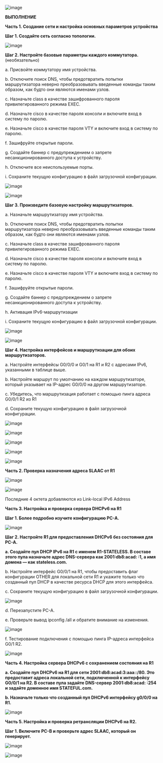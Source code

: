 ![image](https://github.com/user-attachments/assets/003e6e9f-5411-4cfa-9670-56293fc97098)


**ВЫПОЛНЕНИЕ**

**Часть 1. Создание сети и настройка основных параметров устройства**

**Шаг 1. Создайте сеть согласно топологии.**

![image](https://github.com/user-attachments/assets/868b5e38-9290-42eb-9c9a-4b38b3390aec)

**Шаг 2. Настройте базовые параметры каждого коммутатора.** (необязательно)

a.	Присвойте коммутатору имя устройства.

b.	Отключите поиск DNS, чтобы предотвратить попытки маршрутизатора неверно преобразовывать введенные команды таким образом, как будто они являются именами узлов.

c.	Назначьте class в качестве зашифрованного пароля привилегированного режима EXEC.

d.	Назначьте cisco в качестве пароля консоли и включите вход в систему по паролю.

e.	Назначьте cisco в качестве пароля VTY и включите вход в систему по паролю.

f.	Зашифруйте открытые пароли.

g.	Создайте баннер с предупреждением о запрете несанкционированного доступа к устройству.

h.	Отключите все неиспользуемые порты.

i.	Сохраните текущую конфигурацию в файл загрузочной конфигурации.

![image](https://github.com/user-attachments/assets/9f09fb9e-08cf-4e1c-b292-737f54eee9f9)

![image](https://github.com/user-attachments/assets/fef49b91-3ff5-4239-95bc-777773c7a8e8)

**Шаг 3. Произведите базовую настройку маршрутизаторов.**

a.	Назначьте маршрутизатору имя устройства.

b.	Отключите поиск DNS, чтобы предотвратить попытки маршрутизатора неверно преобразовывать введенные команды таким образом, как будто они являются именами узлов.

c.	Назначьте class в качестве зашифрованного пароля привилегированного режима EXEC.

d.	Назначьте cisco в качестве пароля консоли и включите вход в систему по паролю.

e.	Назначьте cisco в качестве пароля VTY и включите вход в систему по паролю.

f.	Зашифруйте открытые пароли.

g.	Создайте баннер с предупреждением о запрете несанкционированного доступа к устройству.

h.	Активация IPv6-маршрутизации

i.	Сохраните текущую конфигурацию в файл загрузочной конфигурации.

![image](https://github.com/user-attachments/assets/d437d870-f5c4-4b0c-aadb-72530c03e72c)

![image](https://github.com/user-attachments/assets/8a9d0acd-d010-4c0b-b991-9a787ab3ed06)

**Шаг 4. Настройка интерфейсов и маршрутизации для обоих маршрутизаторов.**

a.	Настройте интерфейсы G0/0/0 и G0/1 на R1 и R2 с адресами IPv6, указанными в таблице выше.

b.	Настройте маршрут по умолчанию на каждом маршрутизаторе, который указывает на IP-адрес G0/0/0 на другом маршрутизаторе.

c.	Убедитесь, что маршрутизация работает с помощью пинга адреса G0/0/1 R2 из R1

d.	Сохраните текущую конфигурацию в файл загрузочной конфигурации.

![image](https://github.com/user-attachments/assets/ccef526f-5bfb-46b2-9078-ee7e9579b269)

![image](https://github.com/user-attachments/assets/b12a560d-d0b2-41ce-895a-94d1cf80ee4b)

![image](https://github.com/user-attachments/assets/d15d3e25-25e8-4207-8dc6-18f61b165ea5)

![image](https://github.com/user-attachments/assets/2f96ab0a-ea68-4274-9719-e00dd0c38afa)

![image](https://github.com/user-attachments/assets/a8086149-468a-429f-b6b2-f619567119d2)

**Часть 2. Проверка назначения адреса SLAAC от R1**

![image](https://github.com/user-attachments/assets/c1bab9cf-3830-4906-a945-920c328bf31d)

![image](https://github.com/user-attachments/assets/85a0bf5f-2726-467e-8664-6c77fab127bc)

Последние 4 октета добавляются из Link-local IPv6 Address

**Часть 3. Настройка и проверка сервера DHCPv6 на R1**

**Шаг 1. Более подробно изучите конфигурацию PC-A.**

![image](https://github.com/user-attachments/assets/1c977874-cbf6-4c33-aa6b-fc5fe85cbe55)

**Шаг 2. Настройте R1 для предоставления DHCPv6 без состояния для PC-A.**

**a.	Создайте пул DHCP IPv6 на R1 с именем R1-STATELESS. В составе этого пула назначьте адрес DNS-сервера как 2001:db8:acad: :1, а имя домена — как stateless.com.**

b.	Настройте интерфейс G0/0/1 на R1, чтобы предоставить флаг конфигурации OTHER для локальной сети R1 и укажите только что созданный пул DHCP в качестве ресурса DHCP для этого интерфейса.

c.	Сохраните текущую конфигурацию в файл загрузочной конфигурации.

![image](https://github.com/user-attachments/assets/7bca6277-54d4-4cd8-93b5-5b3b7753af8c)

d.	Перезапустите PC-A.

e.	Проверьте вывод ipconfig /all и обратите внимание на изменения.

![image](https://github.com/user-attachments/assets/390e9074-463b-4b62-a389-7b1544f9e36f)

f.	Тестирование подключения с помощью пинга IP-адреса интерфейса G0/1 R2.

![image](https://github.com/user-attachments/assets/8b7d6a68-e5ea-4d43-88b7-88e98f2550eb)

**Часть 4. Настройка сервера DHCPv6 с сохранением состояния на R1**

**a.	Создайте пул DHCPv6 на R1 для сети 2001:db8:acad:3:aaa::/80. Это предоставит адреса локальной сети, подключенной к интерфейсу G0/0/1 на R2. В составе пула задайте DNS-сервер 2001:db8:acad: :254 и задайте доменное имя STATEFUL.com.**

**b.	Назначьте только что созданный пул DHCPv6 интерфейсу g0/0/0 на R1.**

![image](https://github.com/user-attachments/assets/674266be-3b95-49d6-a6e2-564073eeac52)

**Часть 5. Настройка и проверка ретрансляции DHCPv6 на R2.**

**Шаг 1. Включите PC-B и проверьте адрес SLAAC, который он генерирует.**

![image](https://github.com/user-attachments/assets/67e7e605-335c-4667-b86f-1796f6638c00)

![image](https://github.com/user-attachments/assets/6ceb844e-6e82-421b-95e5-866c80fb4c11)

